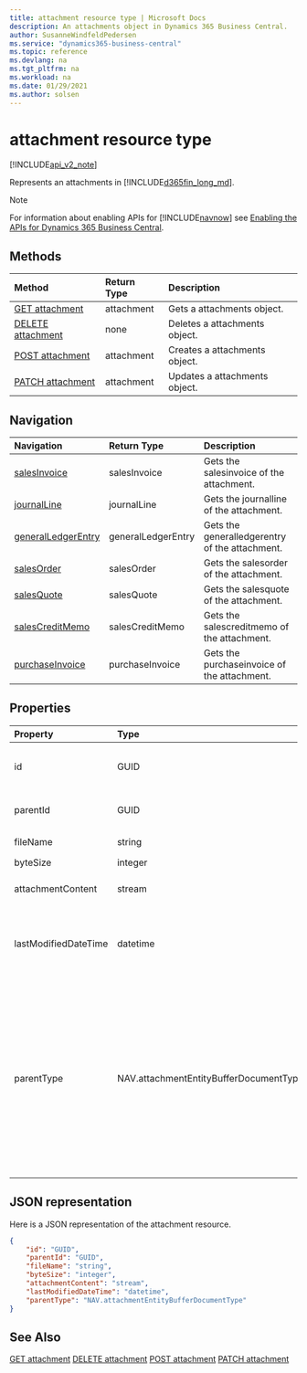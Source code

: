 ```yaml
---
title: attachment resource type | Microsoft Docs
description: An attachments object in Dynamics 365 Business Central.
author: SusanneWindfeldPedersen
ms.service: "dynamics365-business-central"
ms.topic: reference
ms.devlang: na
ms.tgt_pltfrm: na
ms.workload: na
ms.date: 01/29/2021
ms.author: solsen
---
```


<!-- START>DO_NOT_EDIT -->
<!-- IMPORTANT:Do not edit any of the content between here and the END>DO_NOT_EDIT. -->
# attachment resource type

[!INCLUDE[api_v2_note](../../includes/api_v2_note.md)]

Represents an attachments in [!INCLUDE[d365fin_long_md](../../includes/d365fin_long_md.md)].

> [!NOTE]
> For information about enabling APIs for [!INCLUDE[navnow](../../includes/navnow_md.md)] see [Enabling the APIs for Dynamics 365 Business Central](../enabling-apis-for-dynamics-nav.md).

## Methods

| Method | Return Type|Description |
|:--------------------|:-----------|:-------------------------|
|[GET attachment](../api/dynamics_attachment_get.md)|attachment|Gets a attachments object.|
|[DELETE attachment](../api/dynamics_attachment_delete.md)|none|Deletes a attachments object.|
|[POST attachment](../api/dynamics_attachment_create.md)|attachment|Creates a attachments object.|
|[PATCH attachment](../api/dynamics_attachment_update.md)|attachment|Updates a attachments object.|


## Navigation

| Navigation |Return Type| Description |
|:----------|:----------|:-----------------|
|[salesInvoice](dynamics_salesinvoice.md)|salesInvoice |Gets the salesinvoice of the attachment.|
|[journalLine](dynamics_journalline.md)|journalLine |Gets the journalline of the attachment.|
|[generalLedgerEntry](dynamics_generalledgerentry.md)|generalLedgerEntry |Gets the generalledgerentry of the attachment.|
|[salesOrder](dynamics_salesorder.md)|salesOrder |Gets the salesorder of the attachment.|
|[salesQuote](dynamics_salesquote.md)|salesQuote |Gets the salesquote of the attachment.|
|[salesCreditMemo](dynamics_salescreditmemo.md)|salesCreditMemo |Gets the salescreditmemo of the attachment.|
|[purchaseInvoice](dynamics_purchaseinvoice.md)|purchaseInvoice |Gets the purchaseinvoice of the attachment.|

## Properties

| Property           | Type   |Description     |
|:-------------------|:-------|:---------------|
|id|GUID|The unique ID of the item. Non-editable.|
|parentId|GUID|The ID of the parent entity. |
|fileName|string|Logical filename.|
|byteSize|integer|File size.|
|attachmentContent|stream|The attachment's content.|
|lastModifiedDateTime|datetime|The last datetime the attachments was modified. Read-Only.|
|parentType|NAV.attachmentEntityBufferDocumentType|The type of the parent document of the attachments. It can be " ", "Journal", "Sales Order", "Sales Quote", "Sales Credit Memo", "Sales Invoice" or "Purchase Invoice".|

## JSON representation

Here is a JSON representation of the attachment resource.


```json
{
    "id": "GUID",
    "parentId": "GUID",
    "fileName": "string",
    "byteSize": "integer",
    "attachmentContent": "stream",
    "lastModifiedDateTime": "datetime",
    "parentType": "NAV.attachmentEntityBufferDocumentType"
}
```
<!-- IMPORTANT: END>DO_NOT_EDIT -->



## See Also
[GET attachment](../api/dynamics_attachment_Get.md)
[DELETE attachment](../api/dynamics_attachment_Delete.md)
[POST attachment](../api/dynamics_attachment_Create.md)
[PATCH attachment](../api/dynamics_attachment_Update.md)
